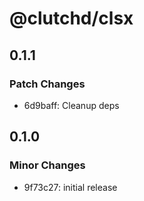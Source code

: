 # @clutchd/clsx

## 0.1.1

### Patch Changes

- 6d9baff: Cleanup deps

## 0.1.0

### Minor Changes

- 9f73c27: initial release
